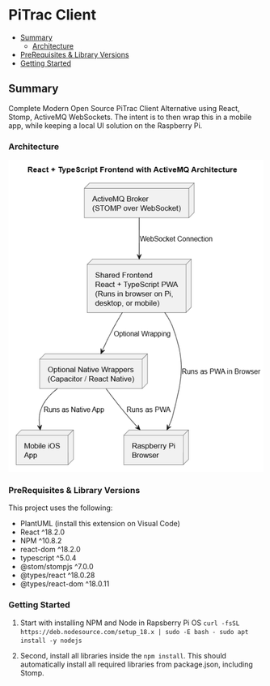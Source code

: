 # PiTrac Client
- [Summary](#summary)
    - [Architecture](#architecture)
- [PreRequisites & Library Versions ](#prerequisites--library-versions)
- [Getting Started](#getting-started)
## Summary 

Complete Modern Open Source PiTrac Client Alternative using React, Stomp, ActiveMQ WebSockets. The intent is to then wrap this in a mobile app, while keeping a local UI solution on the Raspberry Pi.

### Architecture

![Architecture Diagram](docs/images/architecture.png)

### PreRequisites & Library Versions 

This project uses the following: 

- PlantUML (install this extension on Visual Code)
- React ^18.2.0
- NPM ^10.8.2
- react-dom ^18.2.0
- typescript ^5.0.4
- @stom/stompjs ^7.0.0
- @types/react ^18.0.28
- @types/react-dom ^18.0.11

### Getting Started

1. Start with installing NPM and Node in Rapsberry Pi OS `curl -fsSL https://deb.nodesource.com/setup_18.x | sudo -E bash -
sudo apt install -y nodejs`

2. Second, install all libraries inside the `npm install`. This should automatically install all required libraries from package.json, including Stomp. 

